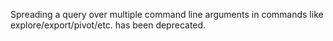 Spreading a query over multiple command line arguments in commands like
explore/export/pivot/etc. has been deprecated.

